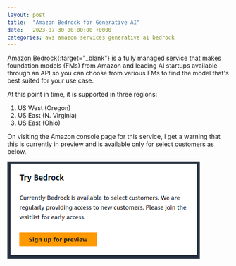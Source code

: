 ```yaml
---
layout: post
title:  "Amazon Bedrock for Generative AI"
date:   2023-07-30 00:00:00 +0000
categories: aws amazon services generative ai bedrock
---
```

[Amazon Bedrock](https://aws.amazon.com/bedrock/){:target="_blank"} is a fully managed service that makes foundation models (FMs) from Amazon and leading AI startups available through an API so you can choose from various FMs to find the model that's best suited for your use case.

At this point in time, it is supported in three regions:
1. US West (Oregon)
2. US East (N. Virginia)
3. US East (Ohio)

On visiting the Amazon console page for this service, I get a warning that this is currently in preview and is available only for select customers as below.

![Amazon Bedrock Preview](../assets/post_images/2023-07-30/amazon-bedrock-preview.png)